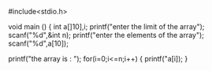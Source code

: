 #include<stdio.h>

void main ()
{
  int a[]10],i;
  printf("enter the limit of the array");
  scanf("%d",&int n);
  printf("enter the elements of the array");
  scanf("%d",a[10]);

  printf("the array is : ");
  for(i=0;i<=n;i++)
  {
    printf("a[i]);
  }
  
  

